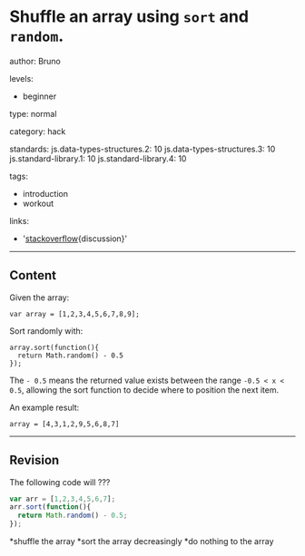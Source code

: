 # Shuffle an array using `sort` and `random`.
author: Bruno

levels:

  - beginner

type: normal

category: hack

standards:
  js.data-types-structures.2: 10
  js.data-types-structures.3: 10
  js.standard-library.1: 10
  js.standard-library.4: 10

tags:
  - introduction
  - workout

links:

  - '[stackoverflow](http://stackoverflow.com/questions/2450954){discussion}'

---
## Content

Given the array:

```
var array = [1,2,3,4,5,6,7,8,9];
```
Sort randomly with:
```
array.sort(function(){
  return Math.random() - 0.5
});
```
The `- 0.5` means the returned value exists between the range `-0.5 < x < 0.5`, allowing the sort function to decide where to position the next item.

An example result:

```
array = [4,3,1,2,9,5,6,8,7]
```

---
## Revision

The following code will ???
```javascript
var arr = [1,2,3,4,5,6,7];
arr.sort(function(){
  return Math.random() - 0.5;
});
```
*shuffle the array
*sort the array decreasingly
*do nothing to the array
